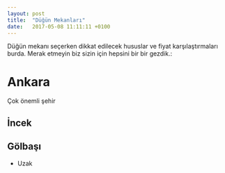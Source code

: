 ```yaml
---
layout: post
title:  "Düğün Mekanları"
date:   2017-05-08 11:11:11 +0100
---
```


Düğün mekanı seçerken dikkat edilecek hususlar ve fiyat karşılaştırmaları burda.
Merak etmeyin biz sizin için hepsini bir bir gezdik.:

# Ankara

Çok önemli şehir

## İncek

## Gölbaşı

* Uzak


